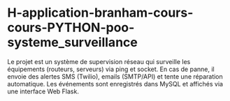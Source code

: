 # H-application-branham-cours-cours-PYTHON-poo-systeme_surveillance
Le projet est un système de supervision réseau qui surveille les équipements (routeurs, serveurs) via ping et socket. En cas de panne, il envoie des alertes SMS (Twilio), emails (SMTP/API) et tente une réparation automatique. Les événements sont enregistrés dans MySQL et affichés via une interface Web Flask.

